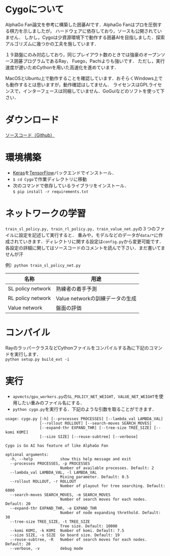 # Cygoについて
AlphaGo Fan論文を参考に構築した囲碁AIです．AlphaGo Fanはプロを圧倒する棋力を示しましたが，
ハードウェアに依存しており，ソースも公開されていません．
しかし，Cygoは少資源環境下で動作する囲碁AIを目指しました．探索アルゴリズムに幾つかの工夫を施しています．

１９路盤にのみ対応しており，同じプレイアウト数のときでは強豪のオープンソース囲碁プログラムであるRay， Fuego，Pachiよりも強いです．
ただし，実行速度が遅いためCythonを用いた高速化を進めています．


MacOSとUbuntu上で動作することを確認しています．おそらくWindows上でも動作するとは思いますが，動作確認はしてません．
ライセンスはGPLライセンスで，インターフェースは同梱していません．GoGuiなどのソフトを使って下さい．

# ダウンロード
[ソースコード（Github）](https://github.com/syarig/Cygo)


# 環境構築
- [Keras](https://keras.io/ja/)を[TensorFlow](https://www.tensorflow.org/)バックエンドでインストール．
- `$ cd Cygo`で作業ディレクトリに移動
- 次のコマンドで依存しているライブラリをインストール．<br>
`$ pip install -r requirements.txt`

# ネットワークの学習
`train_sl_policy.py, train_rl_policy.py, train_value_net.py`の３つのファイルに設定を記述して実行すると．
重みや，モデルなどのデータが`data/*`に作成されていきます．ディレクトリに関する設定は`config.py`から変更可能です．
各設定の詳細に関してはソースコードのコメントを読んで下さい．まだ書いてませんが汗

例）`python train_sl_policy_net.py`

|名称|用途|
---|---
|SL policy network|熟練者の着手予測|
|RL policy network|Value networkの訓練データの生成|
|Value network|盤面の評価|

# コンパイル
RayのラッパークラスなどCythonファイルをコンパイルする為に下記のコマンドを実行します．<br>
`python setup.py build_ext -i`

# 実行
- `apvmcts/gpu_workers.py`の`SL_POLICY_NET_WEIGHT, VALUE_NET_WEIGHT`を使用したい重みのファイル名にする．
- `python cygo.py`を実行する．下記のような引数を取ることができます．

```
usage: cygo.py [-h] [--processes PROCESSES] [--lambda_val LAMBDA_VAL]
               [--rollout ROLLOUT] [--search-moves SEARCH_MOVES]
               [--expand-thr EXPAND_THR] [--tree-size TREE_SIZE] [--komi KOMI]
               [--size SIZE] [--reuse-subtree] [--verbose]

Cygo is Go AI has feature of like AlphaGo Fan

optional arguments:
  -h, --help            show this help message and exit
  --processes PROCESSES, -p PROCESSES
                        Number of available processes. Default: 2
  --lambda_val LAMBDA_VAL, -l LAMBDA_VAL
                        Mixing parameter. Default: 0.5
  --rollout ROLLOUT, -r ROLLOUT
                        Number of playout for tree searching. Default: 6000
  --search-moves SEARCH_MOVES, -m SEARCH_MOVES
                        Number of search moves for each nodes. Default: 20
  --expand-thr EXPAND_THR, -e EXPAND_THR
                        Number of node expanding threthold. Default: 30
  --tree-size TREE_SIZE, -t TREE_SIZE
                        Tree size. Default: 10000
  --komi KOMI, -k KOMI  Number of komi. Default: 7.5
  --size SIZE, -s SIZE  Go board size. Default: 19
  --reuse-subtree, -R   Number of search moves for each nodes. Default: 20
  --verbose, -v         debug mode
```
